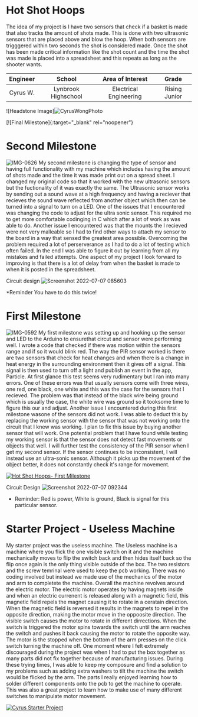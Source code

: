 ﻿# Hot Shot Hoops
The idea of my project is I have two sensors that check if a basket is made that also tracks the amount of shots made. This is done with two ultrasonic sensors that are placed above and blow the hoop. When both sensors are trigggered within two seconds the shot is considered made. Once the shot has been made critical information like the shot count and the time the shot was made is placed into a spreadsheet and this repeats as long as the shooter wants.

| **Engineer** | **School** | **Area of Interest** | **Grade** |
|:--:|:--:|:--:|:--:|
| Cyrus W. | Lynbrook Highschool | Electrical Engineering | Rising Junior|

![Headstone Image]![CyrusWongPhoto](https://user-images.githubusercontent.com/108291620/177587754-9b4d568a-f942-49f7-b79b-c4ee471c651d.jpg)


[![Final Milestone]{:target="_blank" rel="noopener"}

# Second Milestone
![IMG-0626](https://user-images.githubusercontent.com/108291620/177650222-92a12154-5168-453d-8b46-8b6ba97360f2.jpg)
My second milestone is changing the type of sensor and having full functionality with my machine which includes having the amount of shots made and the time it was made print out on a spread sheet. I changed my original code so that it worked with the new ultrasonic sensors but the fuctionality of it was exactly the same. The Ultrasonic sensor works by sending out a sound wave at a high frequency and having a reciever that recieves the sound wave reflected from another object which then can be turned into a signal to turn on a LED. One of the issues that I encountered was changing the code to adjust for the ultra sonic sensor. This required me to get more comfortable codinging in C which after a lot of work as was able to do. Another issue I encountered was that the mounts the I recieved were not very malleable so I had to find other ways to attach my sensor to the board in a way that sensed the greatest area possible. Overcoming the problem required a lot of perserverance as I had to do a lot of testing which often failed. In the end I was able to figure it out by learning from all my mistakes and failed attempts. One aspect of my project I look forward to improving is that there is a lot of delay from when the basket is made to when it is posted in the spreadsheet. 

Circuit design
![Screenshot 2022-07-07 085603](https://user-images.githubusercontent.com/108291620/177824126-5e8cbd8e-5137-476f-9c76-7e0a15cbec36.jpg)

*Reminder You have to do this twice!

# First Milestone
![IMG-0592](https://user-images.githubusercontent.com/108291620/177650239-e5589f48-23bf-4372-9b3b-82660b61846b.jpg)
My first milestone was setting up and hooking up the sensor and LED to the Arduino to ensurethat circut and sensor were performing well. I wrote a code that checked if there was motion within the sensors range and if so it would blink red. The way the PIR sensor worked is there are two sensors that check for heat changes and when there is a change in heat energy in the surrounding environment then it gives off a signal. This signal is then used to turn off a light and publish an event in the app, Particle. At first glance this test seems very rudimentary but I ran into many errors. One of these errors was that usually sensors come with three wires, one red, one black, one white and this was the case for the sensors that I recieved. The problem was that instead of the black wire being ground which is usually the case, the white wire was ground so it tooksome time to figure this our and adjust. Another issue I encountered during this first milestone wasone of the sensors did not work. I was able to deduct this by replacing the working sensor with the sensor that was not working onto the circuit that I knew was working. I plan to fix this issue by buying another sensor that will work. One potential problem that I have found while testing my working sensor is that the sensor does not detect fast movements or objects that well. I will further test the consistency of the PIR sensor when I get my second sensor. If the sensor continues to be inconsistent, I will instead use an ultra-sonic sensor. Although it picks up the movement of the object better, it does not constantly check it's range for movement.

[![Hot Shot Hoops- First Milestone](https://res.cloudinary.com/marcomontalbano/image/upload/v1656718885/video_to_markdown/images/youtube--6E5vMULIlls-c05b58ac6eb4c4700831b2b3070cd403.jpg)](https://www.youtube.com/watch?v=6E5vMULIlls "Hot Shot Hoops- First Milestone")

Circuit Design
![Screenshot 2022-07-07 092344](https://user-images.githubusercontent.com/108291620/177824356-0cf5724d-f81c-47b4-a66e-f814ee45cc6e.jpg)

* Reminder: Red is power, White is ground, Black is signal for this particular sensor.



# Starter Project - Useless Machine
My starter project was the useless machine. The Useless machine is a machine where you flick the one visible switch on it and the machine mechanically moves to flip the switch back and then hides itself back so the flip once again is the only thing visible outside of the box. The two resistors and the screw temrinal were used to keep the pcb working. There was no coding involved but instead we made use of the mechanics of the motor and arm to completete the machine. Overall the machine revolves around the electric motor. The electric motor operates by having magnets inside and when an electric currenent is released along with a magnetic field, this magnetic field repels the magnet causing it to rotate in a ceratain direction. When the magnetic field is reversed it results in the magnets to repel in the opposite direction, making the motor move in the oppoosite direction. The visible switch causes the motor to rotate in different dirrections. When the switch is triggered the motor spins towards the switch until the arm reaches the switch and pushes it back causing the motor to rotate the opposite way. The motor is the stopped when the bottom of the arm presses on the click switch turning the machine off. One moment where I felt extremely discouraged during the project was when I had to put the box together as many parts did not fix together because of manufacturing issues. During these trying times, I was able to keep my composure and find a solution to my problems such as adding extra washers to tilt the machine the switch would be flicked by the arm. The parts I really enjoyed learning how to solder different components onto the pcb to get the machine to operate. This was also a great project to learn how to make use of many different switches to manipulate motor movement.

[![Cyrus Starter Project](https://res.cloudinary.com/marcomontalbano/image/upload/v1656718172/video_to_markdown/images/youtube--nuEwtelOBq0-c05b58ac6eb4c4700831b2b3070cd403.jpg)](https://www.youtube.com/watch?v=nuEwtelOBq0 "Cyrus Starter Project")
